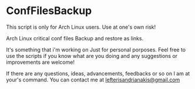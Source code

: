 # ConfFilesBackup
This script is only for Arch Linux users. Use at one's own risk! 

Arch Linux critical conf files Backup and restore as links. 

It's something that i'm working on Just for personal porposes. 
Feel free to use the scripts if you know what are you doing and any suggestions or improvements are welcome! 

If there are any questions, ideas, advancements, feedbacks or so on I am at your's command. 
You can contact me at lefterisandrianakis@gmail.com